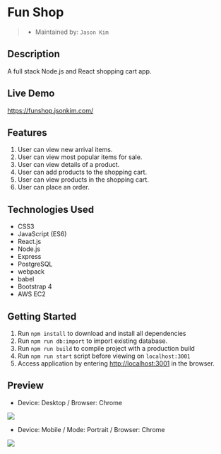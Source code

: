 # Fun Shop
> - Maintained by: `Jason Kim`

## Description
A full stack Node.js and React shopping cart app.

## Live Demo
https://funshop.jsonkim.com/

## Features
 1. User can view new arrival items.
 2. User can view most popular items for sale.
 3. User can view details of a product.
 4. User can add products to the shopping cart.
 5. User can view products in the shopping cart.
 6. User can place an order.

## Technologies Used
  - CSS3
  - JavaScript (ES6)
  - React.js
  - Node.js
  - Express
  - PostgreSQL
  - webpack
  - babel
  - Bootstrap 4
  - AWS EC2

## Getting Started
1. Run `npm install` to download and install all dependencies
2. Run `npm run db:import` to import existing database.
3. Run `npm run build` to compile project with a production build  
4. Run `npm run start` script before viewing on `localhost:3001`
5. Access application by entering [http://localhost:3001](http://localhost:3001) in the browser.

## Preview
  - Device: Desktop / Browser: Chrome 
  
<img src="server/public/images/funshop-screenshot.gif">


  - Device: Mobile / Mode: Portrait / Browser: Chrome 

<img src="server/public/images/funshop-screenshot-mobile-portrait.gif">
